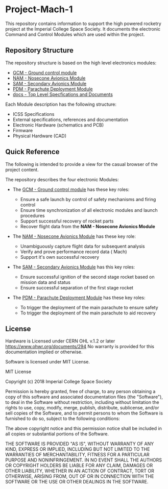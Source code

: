 # Project-Mach-1
This repository contains information to support the high powered rocketry project at the Imperial College Space Society. It documents the electronic Command and Control Modules which are used within the project.

## Repository Structure
The repository structure is based on the high level electronics modules:

* [GCM - Ground control module](https://github.com/ImperialSpaceSociety/Project-Mach-1/blob/master/GCM/README.md)
* [NAM - Nosecone Avionics Module](https://github.com/ImperialSpaceSociety/Project-Mach-1/blob/master/NAM/README.md)
* [SAM - Secondary Avionics Module](https://github.com/ImperialSpaceSociety/Project-Mach-1/blob/master/SAM/README.md)
* [PDM - Parachute Deployment Module](https://github.com/ImperialSpaceSociety/Project-Mach-1/blob/master/PDM/README.md)
* [docs - Top Level Specfications and Documents](https://github.com/ImperialSpaceSociety/Project-Mach-1/blob/master/docs/README.md)

Each Module description has the following structure:

* ICSS Specifications
* External specifications, references and documentation
* Electronic Hardware (schematics and PCB)
* Firmware
* Physical Hardware (CAD)

## Quick Reference
The following is intended to provide a view for the casual browser of the project content.

The repository describes the four electronic Modules:

* The [GCM - Ground control module](https://github.com/ImperialSpaceSociety/Project-Mach-1/blob/master/GCM/README.md) has these key roles:
  * Ensure a safe launch by control of safety mechanisms and firing control
  * Ensure time synchronization of all electronic modules and launch procedures
  * Support successful recovery of rocket parts
  * Recover flight data from the **NAM - Nosecone Avionics Module**

* The [NAM - Nosecone Avionics Module](https://github.com/ImperialSpaceSociety/Project-Mach-1/blob/master/NAM/README.md) has these key role:
  * Unambiguously capture flight data for subsequent analysis
  * Verify and prove performance record data ( Mach)
  * Support it's own successful recovery

* The [SAM - Secondary Avionics Module](https://github.com/ImperialSpaceSociety/Project-Mach-1/blob/master/SAM/README.md) has this key roles:
  * Ensure successful ignition of the second stage rocket based on mission data and status
  * Ensure successful separation of the first stage rocket

* The [PDM - Parachute Deployment Module](https://github.com/ImperialSpaceSociety/Project-Mach-1/blob/master/PDM/README.md) has these key roles:
  * To trigger the deployment of the main parachute to ensure safety
  * To trigger the deployment of the main parachute to aid recovery



## License

Hardware is Licensed under CERN OHL v.1.2 or later https://www.ohwr.org/documents/294 No warranty is provided for this documentation implied or otherwise.

Software is licensed under MIT License.

MIT License

Copyright (c) 2018 Imperial College Space Society

Permission is hereby granted, free of charge, to any person obtaining a copy of this software and associated documentation files (the "Software"), to deal in the Software without restriction, including without limitation the rights to use, copy, modify, merge, publish, distribute, sublicense, and/or sell copies of the Software, and to permit persons to whom the Software is furnished to do so, subject to the following conditions:

The above copyright notice and this permission notice shall be included in all copies or substantial portions of the Software.

THE SOFTWARE IS PROVIDED "AS IS", WITHOUT WARRANTY OF ANY KIND, EXPRESS OR IMPLIED, INCLUDING BUT NOT LIMITED TO THE WARRANTIES OF MERCHANTABILITY, FITNESS FOR A PARTICULAR PURPOSE AND NONINFRINGEMENT. IN NO EVENT SHALL THE AUTHORS OR COPYRIGHT HOLDERS BE LIABLE FOR ANY CLAIM, DAMAGES OR OTHER LIABILITY, WHETHER IN AN ACTION OF CONTRACT, TORT OR OTHERWISE, ARISING FROM, OUT OF OR IN CONNECTION WITH THE SOFTWARE OR THE USE OR OTHER DEALINGS IN THE SOFTWARE.


























